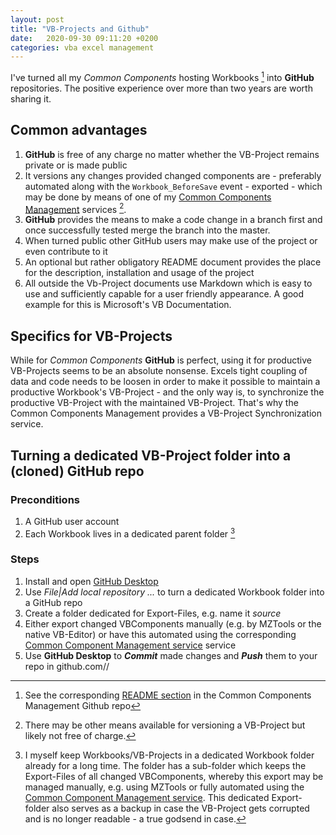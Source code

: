 ```yaml
---
layout: post
title: "VB-Projects and Github"
date:   2020-09-30 09:11:20 +0200
categories: vba excel management
---
```

I've turned all my _Common Components_ hosting Workbooks [^1] into **GitHub** repositories. The positive experience over more than two years are worth sharing it.


## Common advantages
1. **GitHub** is free of any charge no matter whether the VB-Project remains private or is made public
2. It versions any changes provided changed components are - preferably automated along with the `Workbook_BeforeSave` event - exported - which may be done by means of one of my [Common Components Management][1] services [^2]. 
3. **GitHub** provides the means to make a code change in a branch first and once successfully tested merge the branch into the master.
4. When turned public other GitHub users may make use of the project or even contribute to it
5. An optional but rather obligatory README document provides the place for the description, installation and usage of the project
6. All outside the Vb-Project documents use Markdown which is easy to use and sufficiently capable for a user friendly appearance. A good example for this is Microsoft's VB Documentation.


## Specifics for VB-Projects
While for _Common Components_ **GitHub** is perfect, using it for productive VB-Projects seems to be an absolute nonsense. Excels tight coupling of data and code needs to be loosen in order to make it possible to maintain a productive Workbook's VB-Project - and the only way is, to synchronize the productive VB-Project with the maintained VB-Project. That's why the Common Components Management provides a VB-Project Synchronization service.

## Turning a dedicated VB-Project folder into a (cloned) GitHub repo
### Preconditions
1. A GitHub user account
2. Each Workbook lives in a dedicated parent folder [^3]

### Steps
1. Install and open [GitHub Desktop][3]
2. Use _File|Add local repository ..._ to turn a dedicated Workbook folder into a GitHub repo
3. Create a folder dedicated for Export-Files, e.g. name it _source_
4. Either export changed VBComponents manually (e.g. by MZTools or the native VB-Editor) or have this automated using the corresponding [Common Component Management service][1] service
5. Use **GitHub Desktop** to ***Commit*** made changes and ***Push*** them to your repo in github.com/<your github user id>/<your repo> 

[^1]: See the corresponding [README section][2] in the Common Components Management Github repo
[^2]: There may be other means available for versioning a VB-Project but likely not free of charge.
[^3]: I myself keep Workbooks/VB-Projects in a dedicated Workbook folder already for a long time. The folder has a sub-folder which keeps the Export-Files of all changed VBComponents, whereby this export may be managed manually, e.g. using MZTools or fully automated using the [Common Component Management service][1]. This dedicated Export-folder also serves as a backup in case the VB-Project gets corrupted and is no longer readable - a true godsend in case. 

[1]:https://github.com/warbe-maker/Common-VBA-Excel-Component-Management-Services
[2]:https://github.com/warbe-maker/Common-VBA-Excel-Component-Management-Services/blob/master/README.md?#the-concept-of-hosted-common-components
[3]:https://docs.github.com/en/desktop/installing-and-configuring-github-desktop/installing-and-authenticating-to-github-desktop/installing-github-desktop



